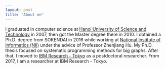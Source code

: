 ```yaml
---
layout: post
title: "About me"
---
```


I graduated in computer science
at [Hanoi University of Science and Technology](http://hust.edu.vn) in 2007,
then got the Master degree there in 2010. I obtained a Ph.D. degree from
SOKENDAI in 2016 while working
at [National Institute of Informatics (NII)](http://nii.ac.jp/) under the
advice of Professor Zhenjiang Hu. My Ph.D. thesis focused on systematic
programming methods for big graphs. After that, I moved
to [IBM Research - Tokyo](http://www.research.ibm.com/labs/tokyo/) as a
postdoctoral researcher. From 2017, I am a researcher at IBM Research - Tokyo.
